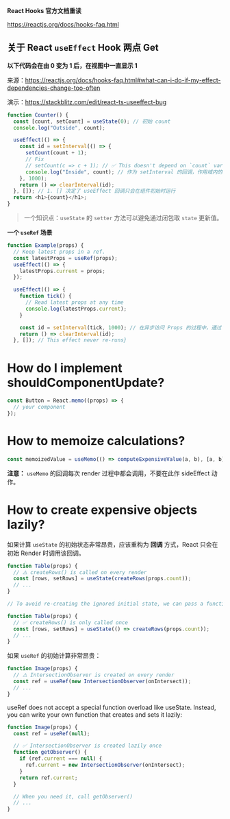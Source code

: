 **React Hooks 官方文档重读**

https://reactjs.org/docs/hooks-faq.html

## 关于 React `useEffect` Hook 两点 Get

**以下代码会在由 0 变为 1 后，在视图中一直显示 1**

来源：https://reactjs.org/docs/hooks-faq.html#what-can-i-do-if-my-effect-dependencies-change-too-often

演示：https://stackblitz.com/edit/react-ts-useeffect-bug

```ts
function Counter() {
  const [count, setCount] = useState(0); // 初始 count
  console.log("Outside", count);

  useEffect(() => {
    const id = setInterval(() => {
      setCount(count + 1);
      // Fix
      // setCount(c => c + 1); // ✅ This doesn't depend on `count` variable outside. 通过参数形式访问 count, React Hook 机制保证其为更新值。
      console.log("Inside", count); // 作为 setInterval 的回调，作用域内的 count 通过闭包访问到了初始 count, 并一直保持该值。
    }, 1000);
    return () => clearInterval(id);
  }, []); // 1. [] 决定了 useEffect 回调只会在组件初始时运行
  return <h1>{count}</h1>;
}
```

> 一个知识点：`useState` 的 `setter` 方法可以避免通过闭包取 `state` 更新值。

**一个 `useRef` 场景**

```ts
function Example(props) {
  // Keep latest props in a ref.
  const latestProps = useRef(props);
  useEffect(() => {
    latestProps.current = props;
  });

  useEffect(() => {
    function tick() {
      // Read latest props at any time
      console.log(latestProps.current);
    }

    const id = setInterval(tick, 1000); // 在异步访问 Props 的过程中，通过 latestProps.current 保持引用。
    return () => clearInterval(id);
  }, []); // This effect never re-runs}
```

# How do I implement shouldComponentUpdate?

```ts
const Button = React.memo((props) => {
  // your component
});
```

# How to memoize calculations?

```ts
const memoizedValue = useMemo(() => computeExpensiveValue(a, b), [a, b]);
```

**注意：** `useMemo` 的回调每次 render 过程中都会调用，不要在此作 sideEffect 动作。

# How to create expensive objects lazily?

如果计算 `useState` 的初始状态非常昂贵，应该重构为 **回调** 方式，React 只会在初始 Render 时调用该回调。

```ts
function Table(props) {
  // ⚠️ createRows() is called on every render
  const [rows, setRows] = useState(createRows(props.count));
  // ...
}

// To avoid re-creating the ignored initial state, we can pass a function to useState:

function Table(props) {
  // ✅ createRows() is only called once
  const [rows, setRows] = useState(() => createRows(props.count));
  // ...
}
```

如果 `useRef` 的初始计算非常昂贵：

```ts
function Image(props) {
  // ⚠️ IntersectionObserver is created on every render
  const ref = useRef(new IntersectionObserver(onIntersect));
  // ...
}
```

useRef does not accept a special function overload like useState. Instead, you can write your own function that creates and sets it lazily:

```ts
function Image(props) {
  const ref = useRef(null);

  // ✅ IntersectionObserver is created lazily once
  function getObserver() {
    if (ref.current === null) {
      ref.current = new IntersectionObserver(onIntersect);
    }
    return ref.current;
  }

  // When you need it, call getObserver()
  // ...
}
```
